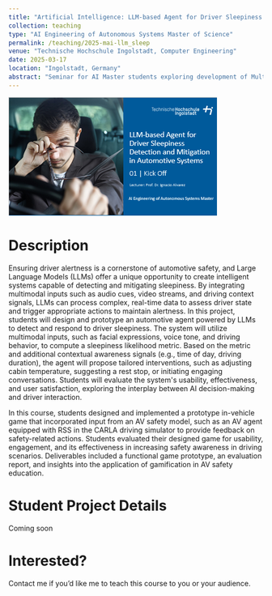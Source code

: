 ```yaml
---
title: "Artificial Intelligence: LLM-based Agent for Driver Sleepiness Detection and Mitigation in Automotive Systems"
collection: teaching
type: "AI Engineering of Autonomous Systems Master of Science"
permalink: /teaching/2025-mai-llm_sleep
venue: "Technische Hochschule Ingolstadt, Computer Engineering"
date: 2025-03-17
location: "Ingolstadt, Germany"
abstract: "Seminar for AI Master students exploring development of Multimodal LLMs to monitor and mitigate drowsiness through HMI actions."
---
```


![Course Icon](../images/2025-mai-llm_sleep/lecture_icon.png)

# Description
Ensuring driver alertness is a cornerstone of automotive safety, and Large Language Models (LLMs) offer a unique opportunity to create intelligent systems capable of detecting and mitigating sleepiness. By integrating multimodal inputs such as audio cues, video streams, and driving context signals, LLMs can process complex, real-time data to assess driver state and trigger appropriate actions to maintain alertness.
In this project, students will design and prototype an automotive agent powered by LLMs to detect and respond to driver sleepiness. The system will utilize multimodal inputs, such as facial expressions, voice tone, and driving behavior, to compute a sleepiness likelihood metric. Based on the metric and additional contextual awareness signals (e.g., time of day, driving duration), the agent will propose tailored interventions, such as adjusting cabin temperature, suggesting a rest stop, or initiating engaging conversations. Students will evaluate the system's usability, effectiveness, and user satisfaction, exploring the interplay between AI decision-making and driver interaction.

In this course, students designed and implemented a prototype in-vehicle game that incorporated input from an AV safety model, such as an AV agent equipped with RSS in the CARLA driving simulator to provide feedback on safety-related actions. Students evaluated their designed game for usability, engagement, and its effectiveness in increasing safety awareness in driving scenarios. Deliverables included a functional game prototype, an evaluation report, and insights into the application of gamification in AV safety education.

Student Project Details
======
Coming soon

Interested?
======
Contact me if you’d like me to teach this course to you or your audience.


